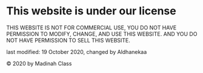 # This website is under our license

THIS WEBSITE IS NOT FOR COMMERCIAL USE, YOU DO NOT HAVE PERMISSION TO MODIFY, CHANGE, AND USE THIS WEBSITE. AND YOU DO NOT HAVE PERMISSION TO SELL THIS WEBSITE.
  
last modified: 19 October 2020, changed by Aldhanekaa 

© 2020 by Madinah Class
